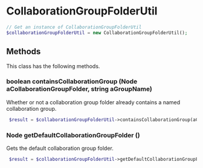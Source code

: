 # CollaborationGroupFolderUtil

```php
// Get an instance of CollaborationGroupFolderUtil
$collaborationGroupFolderUtil = new CollaborationGroupFolderUtil();
```


## Methods
This class has the following methods.


### boolean containsCollaborationGroup (Node aCollaborationGroupFolder, string aGroupName)
Whether or not a collaboration group folder already contains a named collaboration group.

```php
 $result = $collaborationGroupFolderUtil->containsCollaborationGroup(aCollaborationGroupFolder, aGroupName);
```


### Node getDefaultCollaborationGroupFolder ()
Gets the default collaboration group folder.

```php
 $result = $collaborationGroupFolderUtil->getDefaultCollaborationGroupFolder();
```

